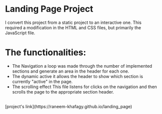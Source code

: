 # Landing Page Project
I convert this project from a static project to an interactive one. This required a modification in the HTML and CSS files, but primarily the JavaScript file.
# The functionalities:
- The Navigation
a loop was made through the number of implemented sections and generate an area in the header for each one.
- The dynamic active
it allows the header to show which section is currently "active" in the page.
- The scrolling effect
This file listens for clicks on the navigation and then scrolls the page to the appropriate section header.
<br>
[project's link](https://raneem-khafagy.github.io/landing_page)



